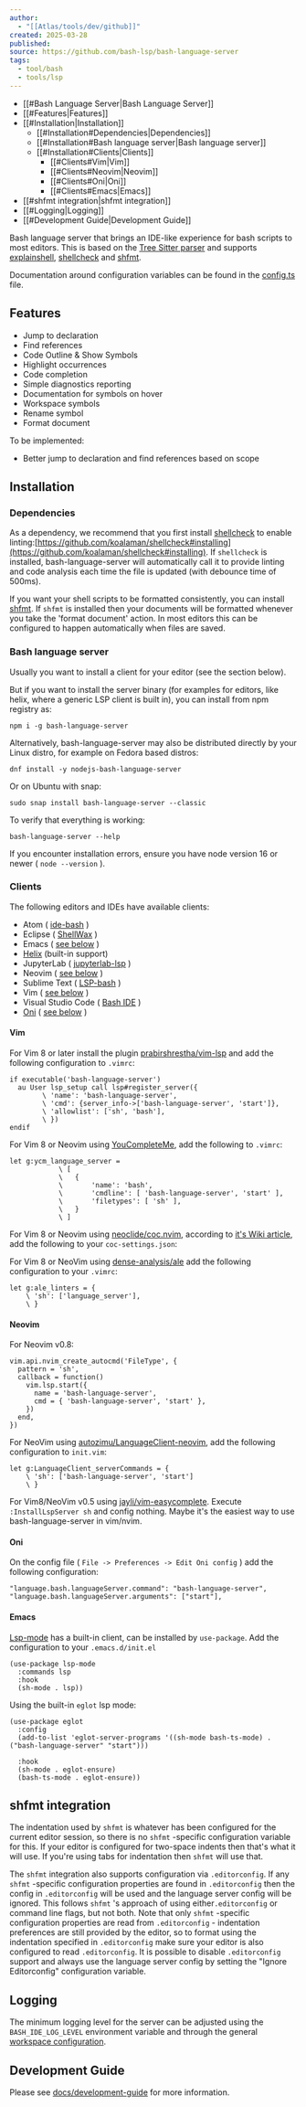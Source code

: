 ```yaml
---
author:
  - "[[Atlas/tools/dev/github]]"
created: 2025-03-28
published:
source: https://github.com/bash-lsp/bash-language-server
tags:
  - tool/bash
  - tools/lsp
---
```

- [[#Bash Language Server|Bash Language Server]]
- [[#Features|Features]]
- [[#Installation|Installation]]
	- [[#Installation#Dependencies|Dependencies]]
	- [[#Installation#Bash language server|Bash language server]]
	- [[#Installation#Clients|Clients]]
		- [[#Clients#Vim|Vim]]
		- [[#Clients#Neovim|Neovim]]
		- [[#Clients#Oni|Oni]]
		- [[#Clients#Emacs|Emacs]]
- [[#shfmt integration|shfmt integration]]
- [[#Logging|Logging]]
- [[#Development Guide|Development Guide]]

Bash language server that brings an IDE-like experience for bash scripts to most editors. This is based on the [Tree Sitter parser](https://github.com/tree-sitter/tree-sitter-bash) and supports [explainshell](https://explainshell.com/), [shellcheck](https://www.shellcheck.net/) and [shfmt](https://github.com/mvdan/sh#shfmt).

Documentation around configuration variables can be found in the [config.ts](https://github.com/bash-lsp/bash-language-server/blob/main/server/src/config.ts) file.

## Features

- Jump to declaration
- Find references
- Code Outline & Show Symbols
- Highlight occurrences
- Code completion
- Simple diagnostics reporting
- Documentation for symbols on hover
- Workspace symbols
- Rename symbol
- Format document

To be implemented:

- Better jump to declaration and find references based on scope

## Installation

### Dependencies

As a dependency, we recommend that you first install [shellcheck](https://www.shellcheck.net/) to enable linting:[https://github.com/koalaman/shellcheck#installing](https://github.com/koalaman/shellcheck#installing). If `shellcheck` is installed, bash-language-server will automatically call it to provide linting and code analysis each time the file is updated (with debounce time of 500ms).

If you want your shell scripts to be formatted consistently, you can install [shfmt](https://github.com/mvdan/sh#shfmt). If `shfmt` is installed then your documents will be formatted whenever you take the 'format document' action. In most editors this can be configured to happen automatically when files are saved.

### Bash language server

Usually you want to install a client for your editor (see the section below).

But if you want to install the server binary (for examples for editors, like helix, where a generic LSP client is built in), you can install from npm registry as:

```
npm i -g bash-language-server
```

Alternatively, bash-language-server may also be distributed directly by your Linux distro, for example on Fedora based distros:

```
dnf install -y nodejs-bash-language-server
```

Or on Ubuntu with snap:

```
sudo snap install bash-language-server --classic
```

To verify that everything is working:

```
bash-language-server --help
```

If you encounter installation errors, ensure you have node version 16 or newer ( `node --version` ).

### Clients

The following editors and IDEs have available clients:

- Atom ( [ide-bash](https://atom.io/packages/ide-bash) )
- Eclipse ( [ShellWax](https://marketplace.eclipse.org/content/shellwax) )
- Emacs ( [see below](https://github.com/bash-lsp/#emacs) )
- [Helix](https://helix-editor.com/) (built-in support)
- JupyterLab ( [jupyterlab-lsp](https://github.com/krassowski/jupyterlab-lsp) )
- Neovim ( [see below](https://github.com/bash-lsp/#neovim) )
- Sublime Text ( [LSP-bash](https://packagecontrol.io/packages/LSP-bash) )
- Vim ( [see below](https://github.com/bash-lsp/#vim) )
- Visual Studio Code ( [Bash IDE](https://marketplace.visualstudio.com/items?itemName=mads-hartmann.bash-ide-vscode) )
- [Oni](https://github.com/onivim/oni) ( [see below](https://github.com/bash-lsp/#oni) )

#### Vim

For Vim 8 or later install the plugin [prabirshrestha/vim-lsp](https://github.com/prabirshrestha/vim-lsp) and add the following configuration to `.vimrc`:

```
if executable('bash-language-server')
  au User lsp_setup call lsp#register_server({
        \ 'name': 'bash-language-server',
        \ 'cmd': {server_info->['bash-language-server', 'start']},
        \ 'allowlist': ['sh', 'bash'],
        \ })
endif
```

For Vim 8 or Neovim using [YouCompleteMe](https://github.com/ycm-core/YouCompleteMe), add the following to `.vimrc`:

```
let g:ycm_language_server =
            \ [
            \   {
            \       'name': 'bash',
            \       'cmdline': [ 'bash-language-server', 'start' ],
            \       'filetypes': [ 'sh' ],
            \   }
            \ ]
```

For Vim 8 or Neovim using [neoclide/coc.nvim](https://github.com/neoclide/coc.nvim), according to [it's Wiki article](https://github.com/neoclide/coc.nvim/wiki/Language-servers#bash), add the following to your `coc-settings.json`:

For Vim 8 or NeoVim using [dense-analysis/ale](https://github.com/dense-analysis/ale) add the following configuration to your `.vimrc`:

```
let g:ale_linters = {
    \ 'sh': ['language_server'],
    \ }
```

#### Neovim

For Neovim v0.8:

```
vim.api.nvim_create_autocmd('FileType', {
  pattern = 'sh',
  callback = function()
    vim.lsp.start({
      name = 'bash-language-server',
      cmd = { 'bash-language-server', 'start' },
    })
  end,
})
```

For NeoVim using [autozimu/LanguageClient-neovim](https://github.com/autozimu/LanguageClient-neovim), add the following configuration to `init.vim`:

```
let g:LanguageClient_serverCommands = {
    \ 'sh': ['bash-language-server', 'start']
    \ }
```

For Vim8/NeoVim v0.5 using [jayli/vim-easycomplete](https://github.com/jayli/vim-easycomplete). Execute `:InstallLspServer sh` and config nothing. Maybe it's the easiest way to use bash-language-server in vim/nvim.

#### Oni

On the config file ( `File -> Preferences -> Edit Oni config` ) add the following configuration:

```
"language.bash.languageServer.command": "bash-language-server",
"language.bash.languageServer.arguments": ["start"],
```

#### Emacs

[Lsp-mode](https://github.com/emacs-lsp/lsp-mode) has a built-in client, can be installed by `use-package`. Add the configuration to your `.emacs.d/init.el`

```
(use-package lsp-mode
  :commands lsp
  :hook
  (sh-mode . lsp))
```

Using the built-in `eglot` lsp mode:

```
(use-package eglot
  :config
  (add-to-list 'eglot-server-programs '((sh-mode bash-ts-mode) . ("bash-language-server" "start")))

  :hook
  (sh-mode . eglot-ensure)
  (bash-ts-mode . eglot-ensure))
```

## shfmt integration

The indentation used by `shfmt` is whatever has been configured for the current editor session, so there is no `shfmt` -specific configuration variable for this. If your editor is configured for two-space indents then that's what it will use. If you're using tabs for indentation then `shfmt` will use that.

The `shfmt` integration also supports configuration via `.editorconfig`. If any `shfmt` -specific configuration properties are found in `.editorconfig` then the config in `.editorconfig` will be used and the language server config will be ignored. This follows `shfmt` 's approach of using either`.editorconfig` or command line flags, but not both. Note that only `shfmt` -specific configuration properties are read from `.editorconfig` - indentation preferences are still provided by the editor, so to format using the indentation specified in `.editorconfig` make sure your editor is also configured to read `.editorconfig`. It is possible to disable `.editorconfig` support and always use the language server config by setting the "Ignore Editorconfig" configuration variable.

## Logging

The minimum logging level for the server can be adjusted using the `BASH_IDE_LOG_LEVEL` environment variable and through the general [workspace configuration](https://github.com/bash-lsp/bash-language-server/blob/main/server/src/config.ts).

## Development Guide

Please see [docs/development-guide](https://github.com/bash-lsp/bash-language-server/blob/master/docs/development-guide.md) for more information.